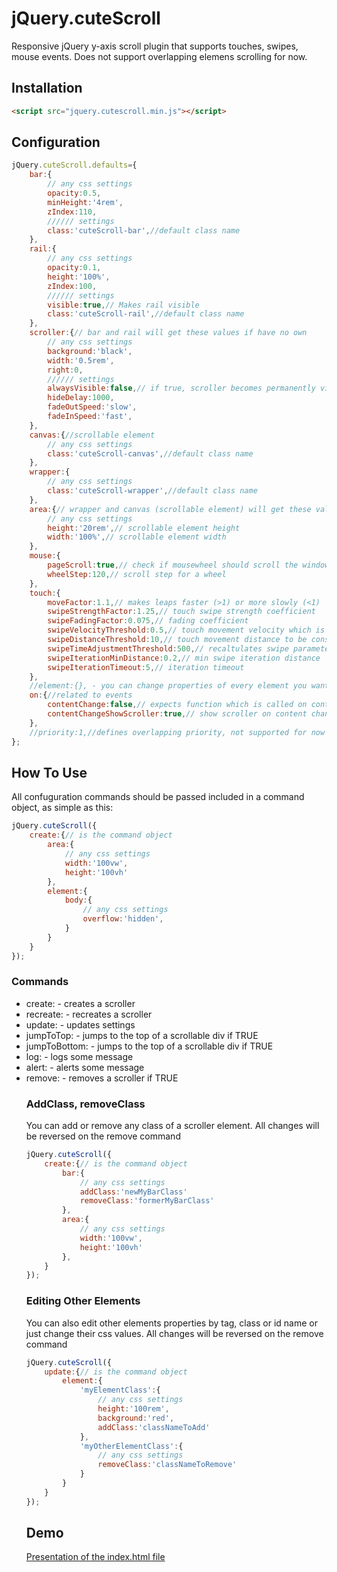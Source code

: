 # jQuery.cuteScroll
Responsive jQuery y-axis scroll plugin that supports touches, swipes, mouse events.
Does not support overlapping elemens scrolling for now.

## Installation
```html
<script src="jquery.cutescroll.min.js"></script>
```

## Configuration
```javascript
jQuery.cuteScroll.defaults={
	bar:{
		// any css settings
		opacity:0.5,
		minHeight:'4rem',
		zIndex:110,
		////// settings
		class:'cuteScroll-bar',//default class name
	},
	rail:{
		// any css settings
		opacity:0.1,
		height:'100%',
		zIndex:100,
		////// settings
		visible:true,// Makes rail visible
		class:'cuteScroll-rail',//default class name
	},
	scroller:{// bar and rail will get these values if have no own
		// any css settings
		background:'black',
		width:'0.5rem',
		right:0,
		////// settings
		alwaysVisible:false,// if true, scroller becomes permanently visible
		hideDelay:1000,
		fadeOutSpeed:'slow',
		fadeInSpeed:'fast',
	},
	canvas:{//scrollable element
		// any css settings
		class:'cuteScroll-canvas',//default class name
	},
	wrapper:{
		// any css settings
		class:'cuteScroll-wrapper',//default class name
	},
	area:{// wrapper and canvas (scrollable element) will get these values if have no own
		// any css settings
		height:'20rem',// scrollable element height
		width:'100%',// scrollable element width
	},
	mouse:{
		pageScroll:true,// check if mousewheel should scroll the window if we reach top/bottom
		wheelStep:120,// scroll step for a wheel
	},
	touch:{
		moveFactor:1.1,// makes leaps faster (>1) or more slowly (<1)
		swipeStrengthFactor:1.25,// touch swipe strength coefficient
		swipeFadingFactor:0.075,// fading coefficient
		swipeVelocityThreshold:0.5,// touch movement velocity which is considered a swipe
		swipeDistanceThreshold:10,// touch movement distance to be considered a swipe
		swipeTimeAdjustmentThreshold:500,// recaltulates swipe parameters
		swipeIterationMinDistance:0.2,// min swipe iteration distance
		swipeIterationTimeout:5,// iteration timeout
	},
	//element:{}, - you can change properties of every element you want
	on:{//related to events
		contentChange:false,// expects function which is called on content change -> onContentChange: <function>
		contentChangeShowScroller:true,// show scroller on content change if it is reasonable
	},
	//priority:1,//defines overlapping priority, not supported for now
};
```

## How To Use
All confuguration commands should be passed included in a command object, as simple as this:
```javascript
jQuery.cuteScroll({
	create:{// is the command object
		area:{
			// any css settings
			width:'100vw',
			height:'100vh'
		},
		element:{
			body:{
				// any css settings
				overflow:'hidden',
			}
		}
	}
});
```

### Commands
- create:<object> - creates a scroller
- recreate:<object> - recreates a scroller
- update:<object> - updates settings
- jumpToTop:<boolean> - jumps to the top of a scrollable div if TRUE
- jumpToBottom:<boolean> - jumps to the top of a scrollable div if TRUE
- log:<string> - logs some message
- alert:<string> - alerts some message
- remove:<boolean> - removes a scroller if TRUE

### AddClass, removeClass
You can add or remove any class of a scroller element. All changes will be reversed on the remove command
```javascript
jQuery.cuteScroll({
	create:{// is the command object
		bar:{
			// any css settings
			addClass:'newMyBarClass'
			removeClass:'formerMyBarClass'
		},
		area:{
			// any css settings
			width:'100vw',
			height:'100vh'
		},
	}
});
```

### Editing Other Elements
You can also edit other elements properties by tag, class or id name or just change their css values. All changes will be reversed on the remove command
```javascript
jQuery.cuteScroll({
	update:{// is the command object
		element:{
			'myElementClass':{
				// any css settings
				height:'100rem',
				background:'red',
				addClass:'classNameToAdd'
			},
			'myOtherElementClass':{
				// any css settings
				removeClass:'classNameToRemove'
			}
		}
	}
});
```

## Demo
[Presentation of the index.html file](https://merrypanda.github.io/jQuery.cuteScroll)